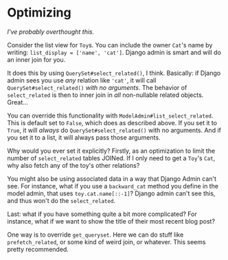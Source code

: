 # Optimizing

*I've probably overthought this.*

Consider the list view for `Toy`s. You can include the owner `Cat`'s
name by writing: `list_display = ['name', 'cat']`. Django admin is smart
and will do an inner join for you.

It does this by using `QuerySet#select_related()`, I think. Basically:
if Django admin sees you use *any* relation like `'cat'`, it will call
`QuerySet#select_related()` *with no arguments*. The behavior of
`select_related` is then to inner join in *all* non-nullable related
objects. Great...

You can override this functionality with
`ModelAdmin#list_select_related`. This is default set to `False`, which
does as described above. If you set it to `True`, it will *always* do
`QuerySet#select_related()` with no arguments. And if you set it to a
list, it will always pass those arguments.

Why would you ever set it explicitly? Firstly, as an optimization to
limit the number of `select_related` tables JOINed. If I only need to
get a `Toy`'s `Cat`, why also fetch any of the toy's other relations?

You might also be using associated data in a way that Django Admin can't
see. For instance, what if you use a `backward_cat` method you define in
the model admin, that uses `toy.cat.name[::-1]`? Django admin can't see
this, and thus won't do the `select_related`.

Last: what if you have something quite a bit more complicated? For
instance, what if we want to show the title of their most recent blog
post?

One way is to override `get_queryset`. Here we can do stuff like
`prefetch_related`, or some kind of weird join, or whatever. This seems
pretty recommended.
